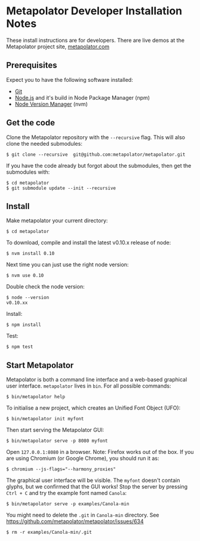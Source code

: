 
Metapolator Developer Installation Notes
========================================

These install instructions are for developers. 
There are live demos at the Metapolator project site, [metapolator.com](http://metapolator.com)


Prerequisites
-------------

Expect you to have the following software installed:

- [Git](https://git-scm.com/)
- [Node.js](https://nodejs.org) and it's build in Node Package Manager (npm)
- [Node Version Manager](https://github.com/creationix/nvm) (nvm)

Get the code
------------

Clone the Metapolator repository with the `--recursive` flag. 
This will also clone the needed submodules:

    $ git clone --recursive  git@github.com:metapolator/metapolator.git

If you have the code already but forgot about the submodules, then get the submodules with:

    $ cd metapolator
    $ git submodule update --init --recursive


Install
-------

Make metapolator your current directory:

    $ cd metapolator

To download, compile and install the latest v0.10.x release of node:

    $ nvm install 0.10

Next time you can just use the right node version:

    $ nvm use 0.10

Double check the node version:

    $ node --version
    v0.10.xx

Install:

    $ npm install

Test:

    $ npm test


Start Metapolator
-----------------

Metapolator is both a command line interface and a web-based graphical user interface. 
`metapolator` lives in `bin`. For all possible commands:

    $ bin/metapolator help

To initialise a new project, which creates an Unified Font Object (UFO):

    $ bin/metapolator init myfont

Then start serving the Metapolator GUI:

    $ bin/metapolator serve -p 8080 myfont

Open `127.0.0.1:8080` in a browser. 
Note: Firefox works out of the box. 
If you are using Chromium (or Google Chrome), you should run it as:

    $ chromium --js-flags="--harmony_proxies"

The graphical user interface will be visible. 
The `myfont` doesn't contain glyphs, but we confirmed that the GUI works! 
Stop the server by pressing `Ctrl + C` and try the example font named `Canola`:

    $ bin/metapolator serve -p examples/Canola-min

You might need to delete the `.git` in `Canola-min` directory. 
See https://github.com/metapolator/metapolator/issues/634

    $ rm -r examples/Canola-min/.git
